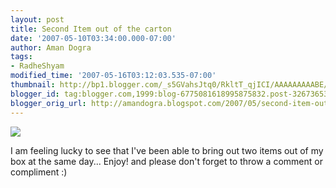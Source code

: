 ```yaml
---
layout: post
title: Second Item out of the carton
date: '2007-05-10T03:34:00.000-07:00'
author: Aman Dogra
tags:
- RadheShyam
modified_time: '2007-05-16T03:12:03.535-07:00'
thumbnail: http://bp1.blogger.com/_s5GVahsJtq0/RkltT_qjICI/AAAAAAAAABE/mi4-zuXm9JE/s72-c/RadhaKrishna.jpg
blogger_id: tag:blogger.com,1999:blog-6775081618995875832.post-3267365359968701020
blogger_orig_url: http://amandogra.blogspot.com/2007/05/second-item-out-of-carton.html
---
```


[![](http://bp1.blogger.com/_s5GVahsJtq0/RkltT_qjICI/AAAAAAAAABE/mi4-zuXm9JE/s320/RadhaKrishna.jpg)](http://bp1.blogger.com/_s5GVahsJtq0/RkltT_qjICI/AAAAAAAAABE/mi4-zuXm9JE/s1600-h/RadhaKrishna.jpg)


I am feeling lucky to see that I've been able to bring out two items out
of my box at the same day... Enjoy! and please don't forget to throw a
comment or compliment :)

